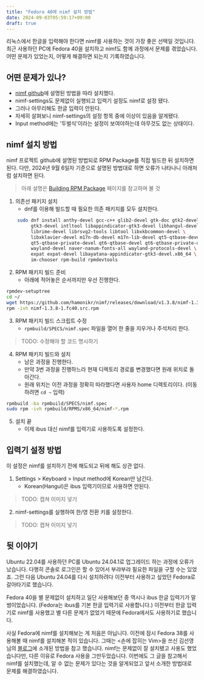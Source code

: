 ```yaml
---
title: "Fedora 40에 nimf 설치 방법"
date: 2024-09-03T05:59:17+09:00
draft: true
---
```


리눅스에서 한글을 입력해야 한다면 nimf를 사용하는 것이 가장 좋은 선택일 것입니다.
최근 사용하던 PC에 Fedora 40을 설치하고 nimf도 함께 과정에서 문제를 겪었습니다.
어떤 문제가 있었는지, 어떻게 해결하면 되는지 기록하였습니다.

## 어떤 문제가 있나?

- [nimf github](httpis://github.com/hamonikr/nimf?tab=readme-ov-file)에 설명된 방법을 따라 설치했다.
- nimf-settings도 문제없이 실행되고 입력기 설정도 nimf로 설정 됐다.
- 그러나 아무리해도 한글 입력이 안된다.
- 자세히 살펴보니 nimf-settings의 설정 항목 중에 이상이 있음을 알게됐다.
- Input method에는 '두벌식'이라는 설정이 보여야하는데 아무것도 없는 상태이다.

## nimf 설치 방법

nimf 프로젝트 github에 설명된 방법되로 RPM Package를 직접 빌드한 뒤 설치하면 된다.
다만, 2024년 9월 6일자 기준으로 설명된 방법대로 하면 오류가 나타나니 아래처럼 설치하면 된다.

> 아래 설명은 [Building RPM Package](https://github.com/hamonikr/nimf/blob/master/BUILD.md#rpm-package) 페이지를 참고하며 볼 것

1. 의존선 패키지 설치
    - dnf를 이용해 빌드할 때 필요한 의존 패키지를 모두 설치한다.

```sh
    sudo dnf install anthy-devel gcc-c++ glib2-devel gtk-doc gtk2-devel \ 
         gtk3-devel intltool libappindicator-gtk3-devel libhangul-devel \
         librime-devel librsvg2-tools libtool libxkbcommon-devel \
         libxklavier-devel m17n-db-devel m17n-lib-devel qt5-qtbase-devel \
         qt5-qtbase-private-devel qt6-qtbase-devel qt6-qtbase-private-devel \
         wayland-devel naver-nanum-fonts-all wayland-protocols-devel \
         expat expat-devel libayatana-appindicator-gtk3-devel.x86_64 \
         im-chooser rpm-build rpmdevtools
```

2. RPM 패키지 빌드 준비
    - 아래에 적어놓은 순서까지만 우선 진행한다.

```sh
rpmdev-setuptree
cd ~/
wget https://github.com/hamonikr/nimf/releases/download/v1.3.8/nimf-1.3.8-1.fc40.src.rpm
rpm -ivh nimf-1.3.8-1.fc40.src.rpm
```

3. RPM 패키지 빌드 스크립트 수정
    - `rpmbuild/SPECS/nimf.spec` 파일을 열어 한 줄을 지우거나 주석처리 한다.

> TODO: 수정해야 할 코드 명시하기

4. RPM 패키지 빌드와 설치
    - 남은 과정을 진행한다.
    - 만약 3번 과정을 진행하느라 현재 디렉토리 경로를 변경했다면 원래 위치로 돌아간다.
    - 원래 위치는 이전 과정을 정확히 따라했다면 사용자 home 디렉토리이다. (이동 하려면 `cd ~` 입력)

```sh
rpmbuild -ba rpmbuild/SPECS/nimf.spec
sudo rpm -ivh rpmbuild/RPMS/x86_64/nimf-*.rpm
```

5. 설치 끝
    - 이제 ibus 대신 nimf를 입력기로 사용하도록 설정한다.

## 입력기 설정 방법

이 설정은 nimf를 설치하기 전에 해도되고 뒤에 해도 상관 없다.

1. Settings > Keyboard > Input method에 Korean만 남긴다.
    - Korean(Hangul)은 ibus 입력기이므로 사용하면 안된다.

> TODO: 캡쳐 이미지 넣기

2. nimf-settings를 실행하여 한/영 전환 키를 설정한다.

> TODO: 캡쳐 이미지 넣기

## 뒷 이야기

Ubuntu 22.04를 사용하던 PC를 Ubuntu 24.04.1로 업그레이드 하는 과정에 오류가 났습니다.
다행히 콘솔로 로그인은 할 수 있어서 부랴부랴 필요한 파일을 구할 수는 있었죠.
그런 다음 Ubuntu 24.04를 다시 설치하려다 이전부터 사용하고 싶었던 Fedora로 갈아타기로 했습니다.

Fedora 40을 별 문제없이 설치하고 일단 사용해보던 중 역시나 ibus 한글 입력기가 말썽이었습니다.
(Fedora는 ibus를 기본 한글 입력기로 사용합니다.)
이전부터 한글 입력기로 nimf를 사용했고 별 다른 문제가 없었기 때문에 Fedora에서도 사용하기로 했습니다.

사실 Fedora에 nimf를 설치해보는 게 처음은 아닙니다.
이전에 잠시 Fedora 38를 사용해볼 때 nimf를 설치해본 적이 있습니다.
그때는 <손에 잡히는 Vim>을 쓰신 김선영님의 [블로그](https://sunyzero.tistory.com/273)에 소개된 방법을 참고 했습니다.
nimf는 문제없이 잘 설치됐고 사용도 했었습니다만, 다른 이유로 Fedora 사용을 그만두었습니다.
이번에도 그 글을 참고해서 nimf를 설치했는데, 알 수 없는 문제가 있다는 것을 알게되었고 앞서 소개한 방법대로 문제를 해결하였습니다.
